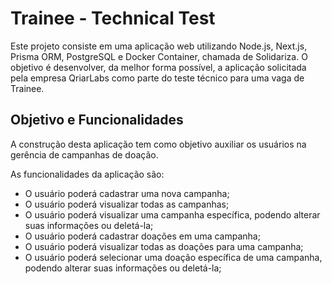 # Trainee - Technical Test

Este projeto consiste em uma aplicação web utilizando Node.js, Next.js, Prisma ORM, PostgreSQL e Docker Container, chamada de Solidariza. O objetivo é desenvolver, da melhor forma possível, a aplicação solicitada pela empresa QriarLabs como parte do teste técnico para uma vaga de Trainee.

## Objetivo e Funcionalidades
A construção desta aplicação tem como objetivo auxiliar os usuários na gerência de campanhas de doação.

As funcionalidades da aplicação são:
- O usuário poderá cadastrar uma nova campanha;
- O usuário poderá visualizar todas as campanhas;
- O usuário poderá visualizar uma campanha específica, podendo alterar suas informações ou deletá-la;
- O usuário poderá cadastrar doações em uma campanha;
- O usuário poderá visualizar todas as doações para uma campanha;
- O usuário poderá selecionar uma doação específica de uma campanha, podendo alterar suas informações ou deletá-la;
